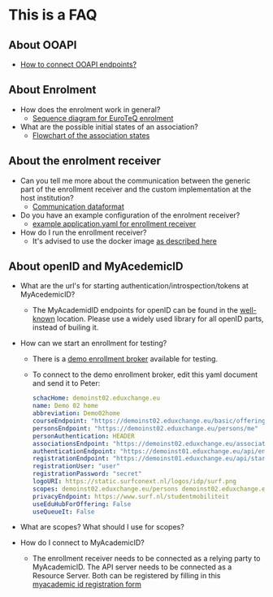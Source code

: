 # This is a FAQ

## About OOAPI

- [How to connect OOAPI endpoints?](./connecting-ooapi.endpoints.md)

## About Enrolment

- How does the enrolment work in general?
  - [Sequence diagram for EuroTeQ enrolment](./sequence-diagram.md)
- What are the possible initial states of an association?
  - [Flowchart of the association states](./association-states.md)

## About the enrolment receiver

- Can you tell me more about the communication between the generic part of the enrollment
receiver and the custom implementation at the host institution?
  - [Communication dataformat](./dataformat.md)
- Do you have an example configuration of the enrolment receiver?
  - [example application.yaml for enrollment receiver](./application.yaml)
- How do I run the enrollment receiver?
  - It's advised to use the docker image [as described here](./running.md)

## About openID and MyAcedemicID

- What are the url's for starting authentication/introspection/tokens at MyAcedemicID?
  - The MyAcademidID endpoints for openID can be found in the
  [well-known](https://proxy.prod.erasmus.eduteams.org/.well-known/openid-configuration)
  location. Please use a widely used library for all openID parts, instead
  of builing it.
- How can we start an enrollment for testing?
  - There is a [demo enrollment broker](https://demobroker.eduxchange.eu/)
  available for testing.
  - To connect to the demo enrollment broker, edit this yaml document
  and send it to Peter:

    ``` yaml
    schacHome: demoinst02.eduxchange.eu
    name: Demo 02 home
    abbreviation: Demo02home
    courseEndpoint: "https://demoinst02.eduxchange.eu/basic/offerings"
    personsEndpoint: "https://demoinst02.eduxchange.eu/persons/me"
    personAuthentication: HEADER
    associationsEndpoint: "https://demoinst02.eduxchange.eu/associations"
    authenticationEndpoint: "https://demoinst01.eduxchange.eu/api/enrollment"
    registrationEndpoint: "https://demoinst01.eduxchange.eu/api/start"
    registrationUser: "user"
    registrationPassword: "secret"
    logoURI: https://static.surfconext.nl/logos/idp/surf.png
    scopes: demoinst02.eduxchange.eu/persons demoinst02.eduxchange.eu/results
    privacyEndpoint: https://www.surf.nl/studentmobiliteit
    useEduHubForOffering: False
    useQueueIt: False
    ```

- What are scopes? What should I use for scopes?
- How do I connect to MyAcademicID?
  - The enrollment receiver needs to be connected as a relying party to
  MyAcademicID. The API server needs to be connected as a Resource Server.
  Both can be registered by filling in this
  [myacademic id registration form](https://wiki.geant.org/display/SM/Registering+services+on+MyAcademicID)
